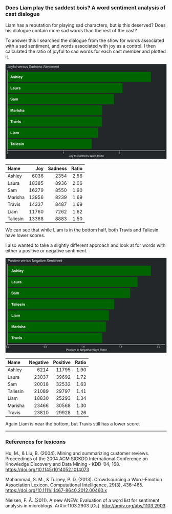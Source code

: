 
### Does Liam play the saddest bois? A word sentiment analysis of cast dialogue

Liam has a reputation for playing sad characters, but is this deserved?
Does his dialogue contain more sad words than the rest of the cast?

To answer this I searched the dialogue from the show for words
associated with a sad sentiment, and words associated with joy as a
control. I then calculated the ratio of joyful to sad words for each
cast member and plotted it.

![joyful vs sad](../plots/joySadPlot.png)

| Name     |   Joy | Sadness | Ratio |
| :------- | ----: | ------: | ----: |
| Ashley   |  6036 |    2354 |  2.56 |
| Laura    | 18385 |    8936 |  2.06 |
| Sam      | 16279 |    8550 |  1.90 |
| Marisha  | 13956 |    8239 |  1.69 |
| Travis   | 14337 |    8487 |  1.69 |
| Liam     | 11760 |    7262 |  1.62 |
| Taliesin | 13368 |    8883 |  1.50 |

We can see that while Liam is in the bottom half, both Travis and
Taliesin have lower scores.

I also wanted to take a slightly different approach and look at for
words with either a positive or negative sentiment.

![positive vs negative](../plots/positiveNegativePlot.png)

| Name     | Negative | Positive | Ratio |
| :------- | -------: | -------: | ----: |
| Ashley   |     6214 |    11795 |  1.90 |
| Laura    |    23037 |    39692 |  1.72 |
| Sam      |    20018 |    32532 |  1.63 |
| Taliesin |    21089 |    29797 |  1.41 |
| Liam     |    18830 |    25293 |  1.34 |
| Marisha  |    23466 |    30568 |  1.30 |
| Travis   |    23810 |    29928 |  1.26 |

Again Liam is near the bottom, but Travis still has a lower score.

-----

### References for lexicons

Hu, M., & Liu, B. (2004). Mining and summarizing customer reviews.
Proceedings of the 2004 ACM SIGKDD International Conference on Knowledge
Discovery and Data Mining - KDD ’04, 168.
<https://doi.org/10.1145/1014052.1014073>

Mohammad, S. M., & Turney, P. D. (2013). Crowdsourcing a Word–Emotion
Association Lexicon. Computational Intelligence, 29(3), 436–465.
<https://doi.org/10.1111/j.1467-8640.2012.00460.x>

Nielsen, F. Å. (2011). A new ANEW: Evaluation of a word list for
sentiment analysis in microblogs. ArXiv:1103.2903 \[Cs\].
<http://arxiv.org/abs/1103.2903>
